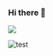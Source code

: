### Hi there 👋



<img src="https://github.com/leoly12/leoly12/blob/main/markus-spiske-cvBBO4PzWPg-unsplash.jpg">




![test](https://unsplash.com/photos/captcha-cvBBO4PzWPg)

<!--
**leoly12/leoly12** is a ✨ _special_ ✨ repository because its `README.md` (this file) appears on your GitHub profile.

markus-spiske-cvBBO4PzWPg-unsplash.jpg

<img src="https://raw.githubusercontent.com/rzashakeri/beautifygithubprofile/master/cover-repo.jpg">

<img src="https://github.com/leoly12/leoly12/markus-spiske-cvBBO4PzWPg-unsplash.jpg">



Here are some ideas to get you started:

- 🔭 I’m currently working on ...
- 🌱 I’m currently learning ...
- 👯 I’m looking to collaborate on ...
- 🤔 I’m looking for help with ...
- 💬 Ask me about ...
- 📫 How to reach me: ...
- 😄 Pronouns: ...
- ⚡ Fun fact: ...
-->

